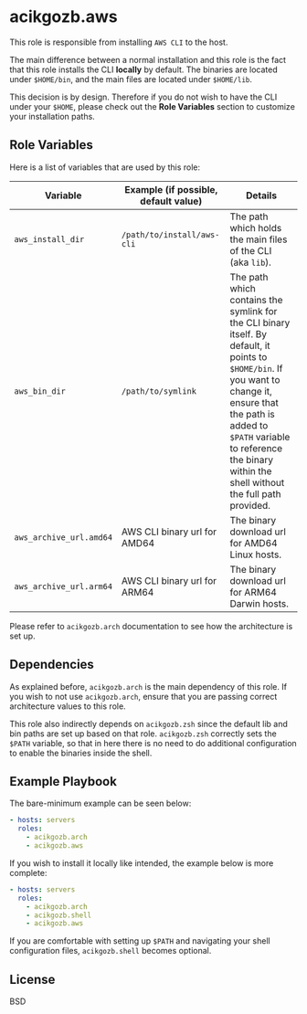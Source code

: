 # acikgozb.aws

This role is responsible from installing `AWS CLI` to the host.

The main difference between a normal installation and this role is the fact that this role installs the CLI **locally** by default.
The binaries are located under `$HOME/bin`, and the main files are located under `$HOME/lib`.

This decision is by design.
Therefore if you do not wish to have the CLI under your `$HOME`, please check out the **Role Variables** section to customize your installation paths.

## Role Variables

Here is a list of variables that are used by this role:

| Variable                | Example (if possible, default value) | Details                                                                                                                                                                                                                                                   |
| ----------------------- | ------------------------------------ | --------------------------------------------------------------------------------------------------------------------------------------------------------------------------------------------------------------------------------------------------------- |
| `aws_install_dir`       | `/path/to/install/aws-cli`           | The path which holds the main files of the CLI (aka `lib`).                                                                                                                                                                                               |
| `aws_bin_dir`           | `/path/to/symlink`                   | The path which contains the symlink for the CLI binary itself. By default, it points to `$HOME/bin`. If you want to change it, ensure that the path is added to `$PATH` variable to reference the binary within the shell without the full path provided. |
| `aws_archive_url.amd64` | AWS CLI binary url for AMD64         | The binary download url for AMD64 Linux hosts.                                                                                                                                                                                                            |
| `aws_archive_url.arm64` | AWS CLI binary url for ARM64         | The binary download url for ARM64 Darwin hosts.                                                                                                                                                                                                           |

Please refer to `acikgozb.arch` documentation to see how the architecture is set up.

## Dependencies

As explained before, `acikgozb.arch` is the main dependency of this role. If you wish to not use `acikgozb.arch`, ensure that you are passing correct architecture values to this role.

This role also indirectly depends on `acikgozb.zsh` since the default lib and bin paths are set up based on that role. `acikgozb.zsh` correctly sets the `$PATH` variable, so that in here there is no need to do additional configuration to enable the binaries inside the shell.

## Example Playbook

The bare-minimum example can be seen below:

```yml
- hosts: servers
  roles:
    - acikgozb.arch
    - acikgozb.aws
```

If you wish to install it locally like intended, the example below is more complete:

```yml
- hosts: servers
  roles:
    - acikgozb.arch
    - acikgozb.shell
    - acikgozb.aws
```

If you are comfortable with setting up `$PATH` and navigating your shell configuration files, `acikgozb.shell` becomes optional.

## License

BSD
